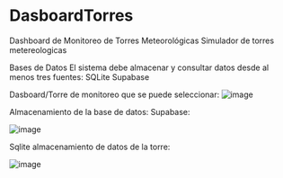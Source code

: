 # DasboardTorres
Dashboard de Monitoreo de Torres Meteorológicas
Simulador de torres metereologicas

Bases de Datos
El sistema debe almacenar y consultar datos desde al menos tres fuentes:
 SQLite
 Supabase


Dasboard/Torre de monitoreo que se puede seleccionar:
![image](https://github.com/user-attachments/assets/89b554ca-b4cf-4fd4-a09e-7395b29ac9d7)

Almacenamiento de la base de datos:
Supabase:

![image](https://github.com/user-attachments/assets/05b47a4d-2843-4b18-8873-a0d946635bb8)


Sqlite almacenamiento de datos de la torre:


![image](https://github.com/user-attachments/assets/f09eff61-5f1e-4684-840d-a72722d50054)


